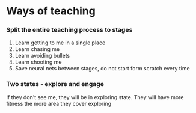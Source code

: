 # Ways of teaching

### Split the entire teaching process to stages

1. Learn getting to me in a single place
2. Learn chasing me
3. Learn avoiding bullets
4. Learn shooting me
5. Save neural nets between stages, do not start form scratch every time


### Two states - explore and engage

If they don't see me, they will be in exploring state. They will have more fitness the more area they cover exploring